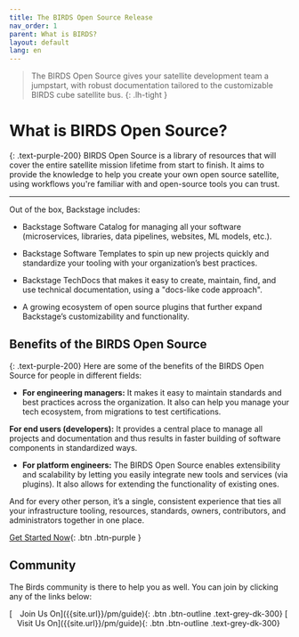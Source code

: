 ```yaml
---
title: The BIRDS Open Source Release
nav_order: 1
parent: What is BIRDS?
layout: default
lang: en
---
```


>The BIRDS Open Source gives your satellite development team a jumpstart, with robust documentation tailored to the customizable BIRDS cube satellite bus. 
{: .lh-tight }


# What is BIRDS Open Source?
{: .text-purple-200}
BIRDS Open Source is a library of resources that will cover the entire satellite mission lifetime from start to finish. It aims to provide the knowledge to help you create your own open source satellite, using workflows you're familiar with and open-source tools you can trust.

---
Out of the box, Backstage includes:

* Backstage Software Catalog for managing all your software (microservices, libraries, data pipelines, websites, ML models, etc.).

* Backstage Software Templates to spin up new projects quickly and standardize your tooling with your organization’s best practices.

* Backstage TechDocs that makes it easy to create, maintain, find, and use technical documentation, using a "docs-like code approach".

* A growing ecosystem of open source plugins that further expand Backstage’s customizability and functionality.

## Benefits of the BIRDS Open Source
{: .text-purple-200}
Here are some of the benefits of the BIRDS Open Source for people in different fields:
* **For engineering managers:** It makes it easy to maintain standards and best practices across the organization. It also can help you manage your tech ecosystem, from migrations to test certifications.

**For end users (developers):** It provides a central place to manage all projects and documentation and thus results in faster building of software components in standardized ways.

* **For platform engineers:** The BIRDS Open Source enables extensibility and scalability by letting you easily integrate new tools and services (via plugins). It also allows for extending the functionality of existing ones.

And for every other person, it’s a single, consistent experience that ties all your infrastructure tooling, resources, standards, owners, contributors, and administrators together in one place.

[Get Started Now]({{site.url}}/get-started){: .btn .btn-purple }

## Community
The Birds community is there to help you as well. You can join by clicking any of the links below:

<span class="fs-4" align="center"> 
[<img src="https://raw.githubusercontent.com/FortAwesome/Font-Awesome/6.x/svgs/solid/building.svg" width="10" height="10"> Join Us On]({{site.url}}/pm/guide){: .btn .btn-outline .text-grey-dk-300}
</span>
<span class="fs-4" align="center"> 
[<img src="https://raw.githubusercontent.com/FortAwesome/Font-Awesome/6.x/svgs/solid/building.svg" width="10" height="10"> Visit Us On]({{site.url}}/pm/guide){: .btn .btn-outline .text-grey-dk-300}
</span>
